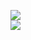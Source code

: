 [![](https://img.shields.io/badge/Made%20With-Github%20Spray-lightgrey.svg?style=for-the-badge&logo=github)](https://github.com/Annihil/github-spray#25607)  
[![](https://i.imgur.com/2DrTn0Z.gif)](https://github.com/Annihil/github-spray)